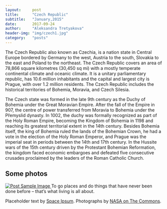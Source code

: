 ```yaml
---
layout:     post
title:      "Czech Republic"
subtitle:   "January,2015"
date:       2017-09-24
author:     "Aleksandra Tretyakova"
header-img: "img/czech1.jpg"
category:   "posts"
---
```



<p>The Czech Republic also known as Czechia, is a nation state in Central Europe bordered by Germany to the west, Austria to the south, Slovakia to the east and Poland to the northeast. The Czech Republic covers an area of 78,866 square kilometres (30,450 sq mi) with a mostly temperate continental climate and oceanic climate. It is a unitary parliamentary republic, has 10.6 million inhabitants and the capital and largest city is Prague, with over 1.2 million residents. The Czech Republic includes the historical territories of Bohemia, Moravia, and Czech Silesia.</p>

<p>The Czech state was formed in the late 9th century as the Duchy of Bohemia under the Great Moravian Empire. After the fall of the Empire in 907, the centre of power transferred from Moravia to Bohemia under the Přemyslid dynasty. In 1002, the duchy was formally recognized as part of the Holy Roman Empire, becoming the Kingdom of Bohemia in 1198 and reaching its greatest territorial extent in the 14th century. Besides Bohemia itself, the king of Bohemia ruled the lands of the Bohemian Crown, he had a vote in the election of the Holy Roman Emperor, and Prague was the imperial seat in periods between the 14th and 17th century. In the Hussite wars of the 15th century driven by the Protestant Bohemian Reformation, the kingdom faced economic embargoes and defeated five consecutive crusades proclaimed by the leaders of the Roman Catholic Church.</p>

<h2 class="section-heading">Some photos</h2>

<a href="#">
    <img src="{{ site.baseurl }}/img/czech2.jpg" alt="Post Sample Image">
</a>
<span class="caption text-muted">To go places and do things that have never been done before – that’s what living is all about.</span>

<p>Placeholder text by <a href="http://spaceipsum.com/">Space Ipsum</a>. Photographs by <a href="https://www.flickr.com/photos/nasacommons/">NASA on The Commons</a>.</p>